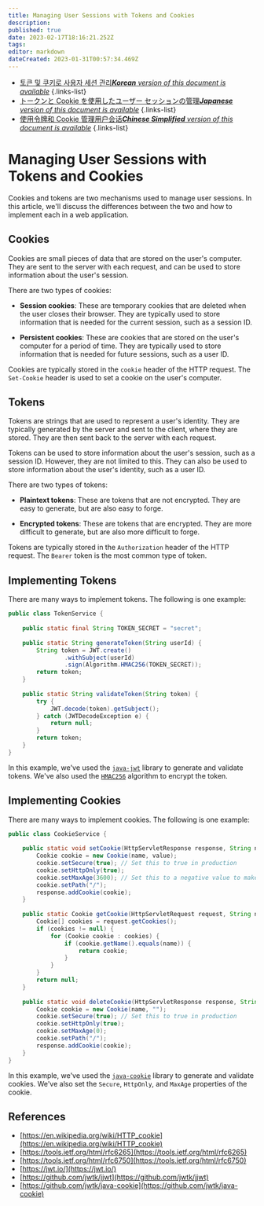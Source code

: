 ```yaml
---
title: Managing User Sessions with Tokens and Cookies
description: 
published: true
date: 2023-02-17T18:16:21.252Z
tags: 
editor: markdown
dateCreated: 2023-01-31T00:57:34.469Z
---
```


- [토큰 및 쿠키로 사용자 세션 관리***Korean** version of this document is available*](/ko/Knowledge-base/Backend/managing-user-sessions-with-tokens-and-cookies)
{.links-list}
- [トークンと Cookie を使用したユーザー セッションの管理***Japanese** version of this document is available*](/ja/Knowledge-base/Backend/managing-user-sessions-with-tokens-and-cookies)
{.links-list}
- [使用令牌和 Cookie 管理用户会话***Chinese Simplified** version of this document is available*](/zh/Knowledge-base/Backend/managing-user-sessions-with-tokens-and-cookies)
{.links-list}



# Managing User Sessions with Tokens and Cookies

Cookies and tokens are two mechanisms used to manage user sessions. In this article, we'll discuss the differences between the two and how to implement each in a web application.

## Cookies

Cookies are small pieces of data that are stored on the user's computer. They are sent to the server with each request, and can be used to store information about the user's session.

There are two types of cookies:

* **Session cookies**: These are temporary cookies that are deleted when the user closes their browser. They are typically used to store information that is needed for the current session, such as a session ID.

* **Persistent cookies**: These are cookies that are stored on the user's computer for a period of time. They are typically used to store information that is needed for future sessions, such as a user ID.

Cookies are typically stored in the `cookie` header of the HTTP request. The `Set-Cookie` header is used to set a cookie on the user's computer.

## Tokens

Tokens are strings that are used to represent a user's identity. They are typically generated by the server and sent to the client, where they are stored. They are then sent back to the server with each request.

Tokens can be used to store information about the user's session, such as a session ID. However, they are not limited to this. They can also be used to store information about the user's identity, such as a user ID.

There are two types of tokens:

* **Plaintext tokens**: These are tokens that are not encrypted. They are easy to generate, but are also easy to forge.

* **Encrypted tokens**: These are tokens that are encrypted. They are more difficult to generate, but are also more difficult to forge.

Tokens are typically stored in the `Authorization` header of the HTTP request. The `Bearer` token is the most common type of token.

## Implementing Tokens

There are many ways to implement tokens. The following is one example:

```java
public class TokenService {
    
    public static final String TOKEN_SECRET = "secret";
    
    public static String generateToken(String userId) {
        String token = JWT.create()
                .withSubject(userId)
                .sign(Algorithm.HMAC256(TOKEN_SECRET));
        return token;
    }
    
    public static String validateToken(String token) {
        try {
            JWT.decode(token).getSubject();
        } catch (JWTDecodeException e) {
            return null;
        }
        return token;
    }
}
```

In this example, we've used the [`java-jwt`](https://github.com/jwtk/jjwt) library to generate and validate tokens. We've also used the [`HMAC256`](https://en.wikipedia.org/wiki/HMAC) algorithm to encrypt the token.

## Implementing Cookies

There are many ways to implement cookies. The following is one example:

```java
public class CookieService {
    
    public static void setCookie(HttpServletResponse response, String name, String value) {
        Cookie cookie = new Cookie(name, value);
        cookie.setSecure(true); // Set this to true in production
        cookie.setHttpOnly(true);
        cookie.setMaxAge(3600); // Set this to a negative value to make the cookie session-only
        cookie.setPath("/");
        response.addCookie(cookie);
    }
    
    public static Cookie getCookie(HttpServletRequest request, String name) {
        Cookie[] cookies = request.getCookies();
        if (cookies != null) {
            for (Cookie cookie : cookies) {
                if (cookie.getName().equals(name)) {
                    return cookie;
                }
            }
        }
        return null;
    }
    
    public static void deleteCookie(HttpServletResponse response, String name) {
        Cookie cookie = new Cookie(name, "");
        cookie.setSecure(true); // Set this to true in production
        cookie.setHttpOnly(true);
        cookie.setMaxAge(0);
        cookie.setPath("/");
        response.addCookie(cookie);
    }
}
```

In this example, we've used the [`java-cookie`](https://github.com/jwtk/jjwt) library to generate and validate cookies. We've also set the `Secure`, `HttpOnly`, and `MaxAge` properties of the cookie.

## References

* [https://en.wikipedia.org/wiki/HTTP_cookie](https://en.wikipedia.org/wiki/HTTP_cookie)
* [https://tools.ietf.org/html/rfc6265](https://tools.ietf.org/html/rfc6265)
* [https://tools.ietf.org/html/rfc6750](https://tools.ietf.org/html/rfc6750)
* [https://jwt.io/](https://jwt.io/)
* [https://github.com/jwtk/jjwt](https://github.com/jwtk/jjwt)
* [https://github.com/jwtk/java-cookie](https://github.com/jwtk/java-cookie)